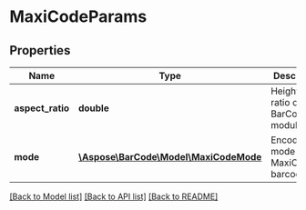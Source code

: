 # MaxiCodeParams

## Properties
Name | Type | Description | Notes
---- | ---- | ----------- | -----
**aspect_ratio** | **double** | Height/Width ratio of 2D BarCode module. | [optional] 
**mode** | [**\Aspose\BarCode\Model\MaxiCodeMode**](MaxiCodeMode.md) | Encoding mode for MaxiCode barcodes. | [optional] 

[[Back to Model list]](../../README.md#documentation-for-models) [[Back to API list]](../../README.md#documentation-for-api-endpoints) [[Back to README]](../../README.md)


